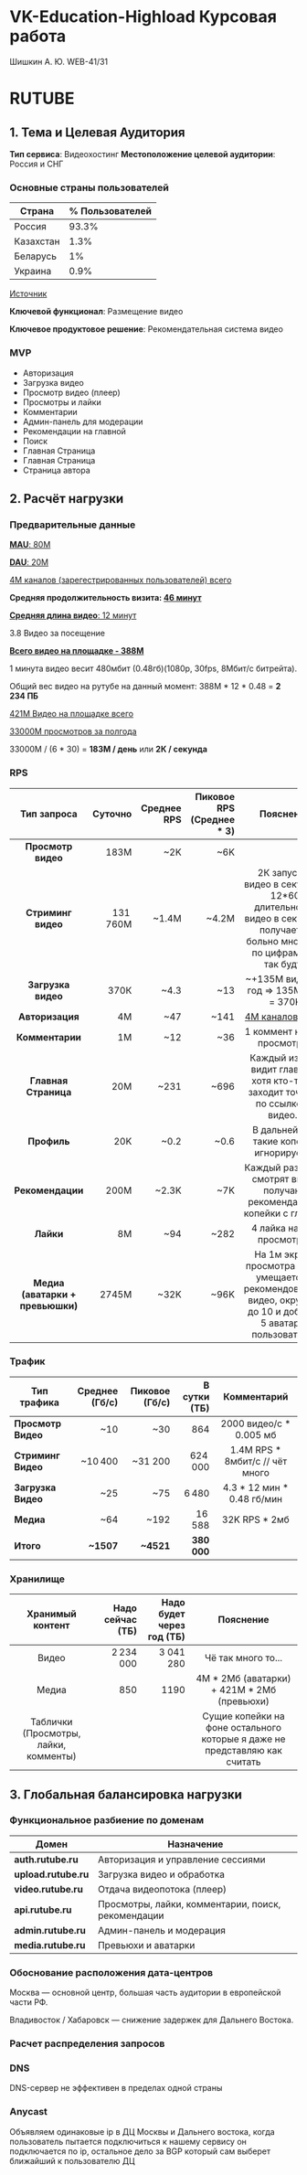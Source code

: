 # VK-Education-Highload Курсовая работа
Шишкин А. Ю. WEB-41/31
# RUTUBE
## 1. Тема и Целевая Аудитория
**Тип сервиса**: Видеохостинг
**Местоположение целевой аудитории**: Россия и СНГ

### Основные страны пользователей
|Страна|% Пользователей|
|-|--------|
|Россия|93.3%|
|Казахстан|1.3%|
|Беларусь|1%|
|Украина|0.9%|
[Источник][3]

__Ключевой функционал__: Размещение видео

__Ключевое продуктовое решение__: Рекомендательная система видео

### MVP
* Авторизация
* Загрузка видео
* Просмотр видео (плеер)
* Просмотры и лайки
* Комментарии
* Админ-панель для модерации
* Рекомендации на главной 
* Поиск
* Главная Страница
* Главная Страница
* Страница автора

## 2. Расчёт нагрузки

### Предварительные данные
[**MAU**: 80M][1]

[**DAU**: 20M][1]

[4M каналов (зарегестрированных пользователей) всего][10]

**Средняя продолжительность визита: [46 минут][10]**

[**Средняя длина видео**: 12 минут][8]

3.8 Видео за посещение

[**Всего видео на площадке - 388М**][7]

1 минута видео весит 480мбит (0.48гб)(1080p, 30fps, 8Мбит/с битрейта).

Общий вес видео на рутубе на данный момент: 388М * 12 * 0.48 = **2 234 ПБ**

[421М Видео на площадке всего][5]

[33000М просмотров за полгода][5]

33000M / (6 * 30) = **183М / день** или **2К / секунда**


### RPS
| Тип запроса                                  |    Суточно   | Среднее RPS | Пиковое RPS (Среднее * 3) | Пояснение  |
| :------------------------------------------: | -----------: | ----------: |        ----------:        | :----------:|
| **Просмотр видео**                           |         183M |         ~2K |          ~6K              |            |
| **Стриминг видео**                           |     131 760M |       ~1.4M |          ~4.2M            | 2К запусков видео в секунду * 12*60 длительность видео в секундах, получается больно много, но по цифрам всё так будто |
| **Загрузка видео**                           |         370К |        ~4.3 |          ~13              | ~+135M видео за год => 135М/365 = 370K  |
| **Авторизация**                              |           4M |         ~47 |         ~141              | [4M каналов всего][10] |
| **Комментарии**                              |           1M |         ~12 |          ~36              | 1 коммент на 200 просмотров |
| **Главная Страница**                         |          20M |        ~231 |         ~696              | Каждый из DAU видит главную, хотя кто-то же заходит точечно по ссылке на видео... |
| **Профиль**                                  |          20K |        ~0.2 |         ~0.6              | В дальнейшем такие копейки игнорируем... |
| **Рекомендации**                             |         200M |       ~2.3K |          ~7K              | Каждый раз когда смотрят видео получают рекомендации + копейки с главной |
| **Лайки**                                    |           8M |         ~94 |         ~282              | 4 лайка на 100 просмотров |
| **Медиа (аватарки + превьюшки)**             |        2745M |        ~32K |         ~96K              | На 1м экране просмотра видео умещается 8 рекомендованных видео, округлим до 10 и добавим 5 аватарок пользователей  |

### Трафик
| Тип трафика                                                           | Среднее (Гб/с) | Пиковое (Гб/c) | В сутки (ТБ) | Комментарий                      |
| --------------------------------------------------------------------- | -------------: | -------------: | ------------: | :------------------------------: |
| **Просмотр Видео**                                                    |            ~10 |            ~30 |      864     | 2000 видео/c * 0.005 мб          |
| **Стриминг Видео**                                                    |        ~10 400 |        ~31 200 |  624 000     | 1.4M RPS * 8мбит/c // чёт много              |
| **Загрузка Видео**                                                    |            ~25 |            ~75 |    6 480     | 4.3 * 12 мин * 0.48 гб/мин       |
| **Медиа**                                                             |            ~64 |           ~192 |   16 588     | 32K RPS * 2мб                    |
| **Итого**                                                             |      **~1507** |      **~4521** | **380 000**  |                                  |
 
### Хранилище
|Хранимый контент| Надо сейчас (ТБ) | Надо будет через год (ТБ) |Пояснение          |
|:--------------:|-----------------:|--------------------------:|:-----------------:|
|Видео           |        2 234 000 |                 3 041 280 | Чё так много то...|
|Медиа           |              850 |                      1190 |  4M * 2Мб (аватарки) + 421М * 2Мб (превьюхи) |
|Таблички (Просмотры, лайки, комменты)| | | Сущие копейки на фоне остального которые я даже не представляю как считать|

## 3. Глобальная балансировка нагрузки
### Функциональное разбиение по доменам
| Домен                                     | Назначение                                         |
| ----------------------------------------- | -------------------------------------------------- |
| **auth.rutube.ru**                        | Авторизация и управление сессиями                  |
| **upload.rutube.ru**                      | Загрузка видео и обработка                         |
| **video.rutube.ru**                       | Отдача видеопотока (плеер)                         |
| **api.rutube.ru**                         | Просмотры, лайки, комментарии, поиск, рекомендации |
| **admin.rutube.ru**                       | Админ-панель и модерация                           |
| **media.rutube.ru**                       | Превьюхи и аватарки                                |

### Обоснование расположения дата-центров

Москва — основной центр, большая часть аудитории в европейской части РФ.

Владивосток / Хабаровск — снижение задержек для Дальнего Востока.
### Расчет распределения запросов

### DNS


DNS-сервер не эффективен в пределах одной страны


### Anycast

Объявляем одинаковые ip в ДЦ Москвы и Дальнего востока, когда пользователь пытается подключиться к нашему сервису он подключается по ip, остальное дело за BGP который сам выберет ближайший к пользователю ДЦ


[1]: https://tass.ru/ekonomika/24311321 "Источник"
[2]: https://inclient.ru/rutube-stats/#rutube3 "Не уверен верить ли источнику"
[3]: https://www.similarweb.com/ru/website/rutube.ru/#demographics "Трафик по странам"
[5]: https://www.cnews.ru/news/line/2025-09-04_dnevnaya_auditoriya_rutube_vyrosla "Последняя статистика по рутубу"
[6]: https://affmaven.com/ru/youtube-statistics/ "Табличка статистики рутуба которую можем спроецировать на рутуб"
[7]: https://habr.com/ru/news/896842/ "388кк видео на рутубе"
[8]: ... "Источника нет, предположение нейронки"
[9]: https://skillbox.ru/media/marketing/mediascope-opublikovala-issledovanie-auditorii-sotsialnykh-media-youtube-poka-eshchye-lider/ "Инфа от медиаскоупа"
[10]: https://habr.com/ru/news/926262/

